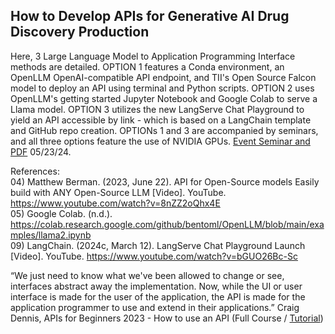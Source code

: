 ## How to Develop APIs for Generative AI Drug Discovery Production

Here, 3 Large Language Model to Application Programming Interface methods are detailed. OPTION 1 features a Conda environment, an OpenLLM OpenAI-compatible API endpoint, and TII's Open Source Falcon model to deploy an API using terminal and Python scripts. OPTION 2 uses OpenLLM's getting started Jupyter Notebook and Google Colab to serve a Llama model. OPTION 3 utilizes the new LangServe Chat Playground to yield an API accessible by link - which is based on a LangChain template and GitHub repo creation. OPTIONs 1 and 3 are accompanied by seminars, and all three options feature the use of NVIDIA GPUs. 
[Event Seminar and PDF](https://www.chemicalqdevice.com/how-to-develop-apis-for-genai) 05/23/24.

References: <br>
04) Matthew Berman. (2023, June 22). API for Open-Source models Easily build with ANY Open-Source LLM [Video]. YouTube. https://www.youtube.com/watch?v=8nZZ2oQhx4E <br>
05) Google Colab. (n.d.). https://colab.research.google.com/github/bentoml/OpenLLM/blob/main/examples/llama2.ipynb <br>
09) LangChain. (2024c, March 12). LangServe Chat Playground Launch [Video]. YouTube. https://www.youtube.com/watch?v=bGUO26Bc-Sc <br>

 “We just need to know what we've been allowed to change or see, interfaces abstract away the implementation. Now, while the UI or user interface is made for the user of the application, the API is made for the application programmer to use and extend in their applications.” 
Craig Dennis, APIs for Beginners 2023 - How to use an API (Full Course / [Tutorial](https://www.youtube.com/watch?v=WXsD0ZgxjRw&t=468s))
